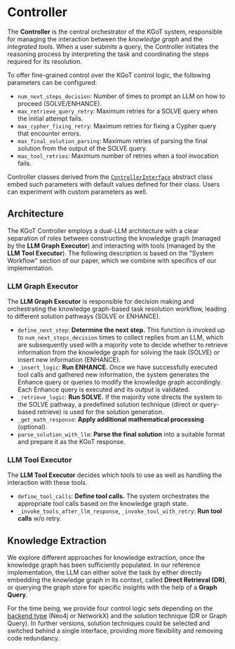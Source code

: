 # Controller

The **Controller** is the central orchestrator of the KGoT system, responsible for managing the interaction between the *knowledge graph* and the *integrated tools*.
When a user submits a query, the Controller initiates the reasoning process by interpreting the task and coordinating the steps required for its resolution.

To offer fine-grained control over the KGoT control logic, the following parameters can be configured:
- `num_next_steps_decision`: Number of times to prompt an LLM on how to proceed (SOLVE/ENHANCE).
- `max_retrieve_query_retry`: Maximum retries for a SOLVE query when the initial attempt fails.
- `max_cypher_fixing_retry`: Maximum retries for fixing a Cypher query that encounter errors.
- `max_final_solution_parsing`: Maximum retries of parsing the final solution from the output of the SOLVE query.
- `max_tool_retries`: Maximum number of retries when a tool invocation fails.

Controller classes derived from the [`ControllerInterface`](controller_interface.py#L30) abstract class embed such parameters with default values defined for their class.
Users can experiment with custom parameters as well.


## Architecture

The KGoT Controller employs a dual-LLM architecture with a clear separation of roles between constructing the knowledge graph (managed by the **LLM Graph Executor**) and interacting with tools (managed by the **LLM Tool Executor**).
The following description is based on the "System Workflow" section of our paper, which we combine with specifics of our implementation.


### LLM Graph Executor

The **LLM Graph Executor** is responsible for decision making and orchestrating the knowledge graph-based task resolution workflow, leading to different solution pathways (SOLVE or ENHANCE).

- `define_next_step`: **Determine the next step.** This function is invoked up to `num_next_steps_decision` times to collect replies from an LLM, which are subsequently used with a majority vote to decide whether to retrieve information from the knowledge graph for solving the task (SOLVE) or insert new information (ENHANCE).
- `_insert_logic`: **Run ENHANCE.** Once we have successfully executed tool calls and gathered new information, the system generates the Enhance query or queries to modify the knowledge graph accordingly. Each Enhance query is executed and its output is validated.
- `_retrieve_logic`: **Run SOLVE.** If the majority vote directs the system to the SOLVE pathway, a predefined solution technique (direct or query-based retrieve) is used for the solution generation.
- `_get_math_response`: **Apply additional mathematical processing** (optional).
- `parse_solution_with_llm`: **Parse the final solution** into a suitable format and prepare it as the KGoT response.


### LLM Tool Executor

The **LLM Tool Executor** decides which tools to use as well as handling the interaction with these tools.

- `define_tool_calls`: **Define tool calls.** The system orchestrates the appropriate tool calls based on the knowledge graph state.
- `_invoke_tools_after_llm_response`, `_invoke_tool_with_retry`: **Run tool calls** w/o retry.


## Knowledge Extraction

We explore different approaches for knowledge extraction, once the knowledge graph has been sufficiently populated.
In our reference implementation, the LLM can either solve the task by either directly embedding the knowledge graph in its context, called **Direct Retrieval (DR)**, or querying the graph store for specific insights with the help of a **Graph Query**.

For the time being, we provide four control logic sets depending on the [backend type](../knowledge_graph/README.md) (Neo4j or NetworkX) and the solution technique (DR or Graph Query).
In further versions, solution techniques could be selected and switched behind a single interface, providing more flexibility and removing code redundancy.
